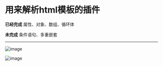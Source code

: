 用来解析html模板的插件
==

**已经完成**
属性、对象、数组、循环体

**未完成**
条件语句、多重嵌套

***
![image](https://cloud.githubusercontent.com/assets/9814867/12534216/6e9d0944-c289-11e5-8eba-eaf3202ff286.png)

![image](https://cloud.githubusercontent.com/assets/9814867/12534218/789c51e8-c289-11e5-839a-2a20bd340541.png)


